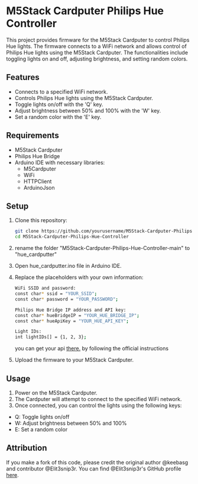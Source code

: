 # M5Stack Cardputer Philips Hue Controller

This project provides firmware for the M5Stack Cardputer to control Philips Hue lights. The firmware connects to a WiFi network and allows control of Philips Hue lights using the M5Stack Cardputer. The functionalities include toggling lights on and off, adjusting brightness, and setting random colors.

## Features

- Connects to a specified WiFi network.
- Controls Philips Hue lights using the M5Stack Cardputer.
- Toggle lights on/off with the 'Q' key.
- Adjust brightness between 50% and 100% with the 'W' key.
- Set a random color with the 'E' key.

## Requirements

- M5Stack Cardputer
- Philips Hue Bridge
- Arduino IDE with necessary libraries:
  - M5Cardputer
  - WiFi
  - HTTPClient
  - ArduinoJson

## Setup

1. Clone this repository:
   ```bash
   git clone https://github.com/yourusername/M5Stack-Cardputer-Philips-Hue-Controller.git
   cd M5Stack-Cardputer-Philips-Hue-Controller
2. rename the folder "M5Stack-Cardputer-Philips-Hue-Controller-main" to "hue_cardputter"

3. Open hue_cardputter.ino file in Arduino IDE.

4. Replace the placeholders with your own information:
   ```bash    
   WiFi SSID and password:
   const char* ssid = "YOUR_SSID";
   const char* password = "YOUR_PASSWORD";

   Philips Hue Bridge IP address and API key:
   const char* hueBridgeIP = "YOUR_HUE_BRIDGE_IP";
   const char* hueApiKey = "YOUR_HUE_API_KEY";
   
   Light IDs:
   int lightIDs[] = {1, 2, 3};
   ```
   you can get your api [there.](https://developers.meethue.com/develop/get-started-2/)
   by following the official instructions

6. Upload the firmware to your M5Stack Cardputer.

## Usage 

1. Power on the M5Stack Cardputer.
2. The Cardputer will attempt to connect to the specified WiFi network.
3. Once connected, you can control the lights using the following keys: 
  - Q: Toggle lights on/off
  - W: Adjust brightness between 50% and 100%
  - E: Set a random color

## Attribution
If you make a fork of this code, please credit the original author @keebasg and contributor @Elit3snip3r. You can find @Elit3snip3r's GitHub profile [here](https://github.com/Elitesniper06).


